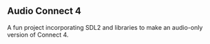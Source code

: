 ## Audio Connect 4
A fun project incorporating SDL2 and libraries to make an audio-only version of Connect 4.
